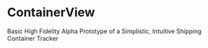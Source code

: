 # ContainerView
Basic High Fidelity Alpha Prototype of a Simplistic, Intuitive Shipping Container Tracker
